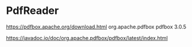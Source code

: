 # PdfReader
https://pdfbox.apache.org/download.html
<dependency>
  <groupId>org.apache.pdfbox</groupId>
  <artifactId>pdfbox</artifactId>
  <version>3.0.5</version>
</dependency>

https://javadoc.io/doc/org.apache.pdfbox/pdfbox/latest/index.html


